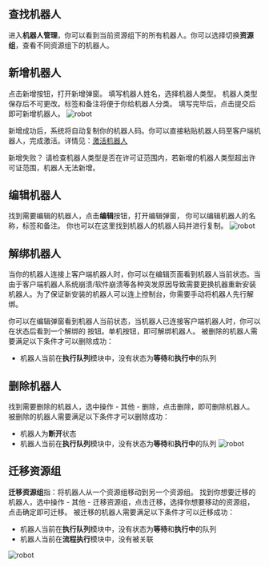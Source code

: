 ## 查找机器人
进入**机器人管理**，你可以看到当前资源组下的所有机器人。你可以选择切换**资源组**，查看不同资源组下的机器人。

## 新增机器人
点击新增按钮，打开新增弹窗。
填写机器人姓名，选择机器人类型。
机器人类型保存后不可更改。标签和备注将便于你给机器人分类。
填写完毕后，点击提交后即可新增机器人。
 ![robot](https://docimages.blob.core.chinacloudapi.cn/images/Console/robot/addrobot.png)

 新增成功后，系统将自动复制你的机器人码。你可以直接粘贴机器人码至客户端机器人，完成激活。详情见：[激活机器人](../../Robot/license.md?_v=Community)


新增失败？ 请检查机器人类型是否在许可证范围内，若新增的机器人类型超出许可证范围，机器人无法新增。

## 编辑机器人
找到需要编辑的机器人，点击**编辑**按钮，打开编辑弹窗，
你可以编辑机器人的名称，标签和备注。
你也可以在这里找到机器人的机器人码并进行复制。
 ![robot](https://docimages.blob.core.chinacloudapi.cn/images/Console/robot/editrobot.png)


## 解绑机器人
当你的机器人连接上客户端机器人时，你可以在编辑页面看到机器人当前状态。当由于客户端机器人系统崩溃/软件崩溃等各种突发原因导致需要更换机器重新安装机器人。为了保证新安装的机器人可以连上控制台，你需要手动将机器人先行解绑。

你可以在编辑弹窗看到机器人当前状态，当机器人已连接客户端机器人时，你可以在状态后看到一个解绑的
按钮。单机按钮，即可解绑机器人。
被删除的机器人需要满足以下条件才可以删除成功：
- 机器人当前在**执行队列**模块中，没有状态为**等待**和**执行中**的队列

## 删除机器人
找到需要删除的机器人，选中操作 - 其他 - 删除，点击删除，即可删除机器人。
被删除的机器人需要满足以下条件才可以删除成功：
 - 机器人为**断开**状态
 - 机器人当前在**执行队列**模块中，没有状态为**等待**和**执行中**的队列
  ![robot](https://docimages.blob.core.chinacloudapi.cn/images/Console/robot/deleterobot.png)

## 迁移资源组
**迁移资源组**指：将机器人从一个资源组移动到另一个资源组。
找到你想要迁移的机器人，选中操作 - 其他 - 迁移资源组，点击迁移，选择你想要移动的资源组，点击确定即可迁移。
被迁移的机器人需要满足以下条件才可以迁移成功：
 - 机器人当前在**执行队列**模块中，没有状态为**等待**和**执行中**的队列
 - 机器人当前在**流程执行**模块中，没有被关联
 
  ![robot](https://docimages.blob.core.chinacloudapi.cn/images/Console/robot/changerobotgroup.png)